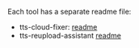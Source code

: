 Each tool has a separate readme file:
* tts-cloud-fixer: [readme](./tts-mc-cloudfix/README.md)
* tts-reupload-assistant [readme](./tts-mc-reup/README.md)